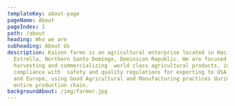 ```yaml
---
templateKey: about-page
pageName: About
pageIndex: 1
path: /about
heading: Who we are
subheading: About Us
description: Kaizen farms is an agricultural enterprise located in Hacienda
  Estrella, Northern Santo Domingo, Dominican Republic. We are focused in
  harvesting and commercializing  world class agricultural products, in
  compliance with  safety and quality regulations for exporting to USA, Canada
  and Europe, using Good Agricultural and Manufacturing practices during the
  entire production chain.
backgroundAbout: /img/farmer.jpg
---
```

